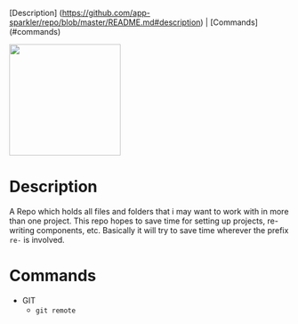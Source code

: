 [Description] (https://github.com/app-sparkler/repo/blob/master/README.md#description) | 
[Commands] (#commands)

<img src="https://octodex.github.com/images/yaktocat.png" width="200" />

# Description
A Repo which holds all files and folders that i may want to work with in more than one project.  This repo hopes to save time for setting up projects, re-writing components, etc.  Basically it will try to save time wherever the prefix `re-` is involved.

# Commands
* GIT
  * `git remote` 
